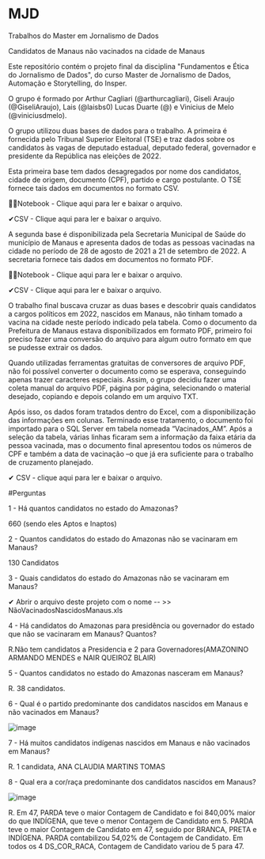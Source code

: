 # MJD

Trabalhos do Master em Jornalismo de Dados

Candidatos de Manaus não vacinados na cidade de Manaus

Este repositório contém o projeto final da disciplina "Fundamentos e Ética do Jornalismo de Dados", do curso Master de Jornalismo de Dados, Automação e Storytelling, do Insper. 

O grupo é formado por Arthur Cagliari (@arthurcagliari), Giseli Araujo (@GiseliAraujo), Lais (@laisbs0) Lucas Duarte (@) e Vinicius de Melo (@viniciusdmelo).

O grupo utilizou duas bases de dados para o trabalho. A primeira é fornecida pelo Tribunal Superior Eleitoral (TSE) e traz dados sobre os candidatos às vagas de deputado estadual, deputado federal, governador e presidente da República nas eleições de 2022. 

Esta primeira base tem dados desagregados por nome dos candidatos, cidade de origem, documento (CPF), partido e cargo postulante. O TSE fornece tais dados em documentos no formato CSV.

👨‍💻Notebook - Clique aqui para ler e baixar o arquivo.

✔CSV - Clique aqui para ler e baixar o arquivo.

A segunda base é disponibilizada pela Secretaria Municipal de Saúde do município de Manaus e apresenta dados de todas as pessoas vacinadas na cidade no período de 28 de agosto de 2021 a 21 de setembro de 2022. A secretaria fornece tais dados em documentos no formato PDF.

👨‍💻Notebook - Clique aqui para ler e baixar o arquivo.

✔CSV - Clique aqui para ler e baixar o arquivo.

O trabalho final buscava cruzar as duas bases e descobrir quais candidatos a cargos políticos em 2022, nascidos em Manaus, não tinham tomado a vacina na cidade neste período indicado pela tabela. Como o documento da Prefeitura de Manaus estava disponibilizados em formato PDF, primeiro foi preciso fazer uma conversão do arquivo para algum outro formato em que se pudesse extrair os dados.

Quando utilizadas ferramentas gratuitas de conversores de arquivo PDF, não foi possível converter o documento como se esperava, conseguindo apenas trazer caracteres especiais. Assim, o grupo decidiu fazer uma coleta manual do arquivo PDF, página por página, selecionando o material desejado, copiando e depois colando em um arquivo TXT. 

Após isso, os dados foram tratados dentro do Excel, com a disponibilização das informações em colunas. Terminado esse tratamento, o documento foi importado para o SQL Server em tabela nomeada “Vacinados_AM”. Após a seleção da tabela, várias linhas ficaram sem a informação da faixa etária da pessoa vacinada, mas o documento final apresentou todos os números de CPF e também a data de vacinação –o que  já era suficiente para o trabalho de cruzamento planejado.

✔ CSV - clique aqui para ler e baixar o arquivo.

#Perguntas

1 - Há quantos candidatos no estado do Amazonas?

660 (sendo eles Aptos e Inaptos)

2 - Quantos candidatos do estado do Amazonas não se vacinaram em Manaus?

130 Candidatos

3 - Quais candidatos do estado do Amazonas não se vacinaram em Manaus?

✔ Abrir o arquivo deste projeto com o nome  -- >> NãoVacinadosNascidosManaus.xls

4 - Há candidatos do Amazonas para presidência ou governador do estado que não se vacinaram em Manaus? Quantos?

R.Não tem candidatos a Presidencia e 2 para Governadores(AMAZONINO ARMANDO MENDES e NAIR QUEIROZ BLAIR)
    
5 - Quantos candidatos no estado do Amazonas nasceram em Manaus?

R. 38 candidatos.
 
6 - Qual é o partido predominante dos candidatos nascidos em Manaus e não vacinados em Manaus?

![image](https://user-images.githubusercontent.com/114266007/194380275-e92f6fe1-cc07-45eb-bc99-8be31a282c1e.png)


7 - Há muitos candidatos indígenas nascidos em Manaus e não vacinados em Manaus?

R. 1 candidata, ANA CLAUDIA MARTINS TOMAS

8 - Qual era a cor/raça predominante dos candidatos nascidos em Manaus?

![image](https://user-images.githubusercontent.com/114266007/194381013-61547351-51ec-4241-ab61-a9dbd77a2e63.png)


R. Em 47, PARDA teve o maior Contagem de Candidato e foi 840,00% maior do que INDÍGENA, que teve o menor Contagem de Candidato em 5. PARDA teve o maior Contagem de Candidato em 47, seguido por BRANCA, PRETA e INDÍGENA. PARDA contabilizou 54,02% de Contagem de Candidato. Em todos os 4 DS_COR_RACA, Contagem de Candidato variou de 5 para 47.

